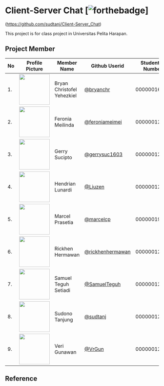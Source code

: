 # Client-Server Chat [![forthebadge](http://forthebadge.com/images/badges/built-with-love.svg)]
(https://github.com/sudtanj/Client-Server_Chat)

This project is for class project in Universitas Pelita Harapan.

## Project Member
| No | Profile Picture | Member Name | Github Userid | Student Id Number |
| ------ | ------ | ------ | ------ | ------ |
| 1. | <img src="https://avatars.githubusercontent.com/bryanchr" width=100 height=100 /> |Bryan Christofel Yehezkiel | <a title="@bryanchr" href="https://github.com/bryanchr">@bryanchr</a> | 00000016528 | 
| 2. | <img src="https://avatars.githubusercontent.com/feroniameimei" width=100 height=100/> | Feronia Meilinda | <a title="@feroniameimei" href="https://github.com/feroniameimei">@feroniameimei</a> |  00000012566 |
| 3. | <img src="https://avatars.githubusercontent.com/gerrysuc1603" width=100 height=100/> | Gerry Sucipto | <a title="@gerrysuc1603" href="https://github.com/gerrysuc1603">@gerrysuc1603</a> |   00000012157 |
| 4. | <img src="https://avatars.githubusercontent.com/Liuzen" width=100 height=100/> | Hendrian Lunardi | <a title="@Liuzen" href="https://github.com/Liuzen">@Liuzen</a> |   00000012778 |
| 5. | <img src="https://avatars.githubusercontent.com/marcelcp" width=100 height=100/> | Marcel Prasetia | <a title="@marcelcp" href="https://github.com/marcelcp">@marcelcp</a> |   00000019043 |
| 6. | <img src="https://avatars.githubusercontent.com/rickhenhermawan" width=100 height=100/> | Rickhen Hermawan | <a title="@rickhenhermawan" href="https://github.com/rickhenhermawan">@rickhenhermawan</a> |           00000012311 |
| 7. | <img src="https://avatars.githubusercontent.com/SamuelTeguh" width=100 height=100/> | Samuel Teguh Setiadi |<a title="@SamuelTeguh" href="https://github.com/SamuelTeguh">@SamuelTeguh</a>  | 00000012383 |
| 8. | <img src="https://avatars.githubusercontent.com/sudtanj" width=100 height=100/> | Sudono Tanjung | <a title="@sudtanj" href="https://github.com/sudtanj">@sudtanj</a> |              				 00000012273 |
| 9. | <img src="https://avatars.githubusercontent.com/VrGun" width=100 height=100/> | Veri Gunawan | <a title="@VrGun" href="https://github.com/VrGun">@VrGun</a> |              				 00000012343 |

## Reference
